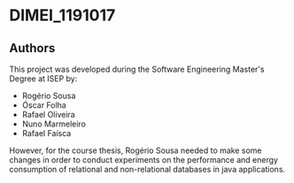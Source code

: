 # DIMEI_1191017

## Authors

This project was developed during the Software Engineering Master's Degree at ISEP by:
- Rogério Sousa
- Óscar Folha
- Rafael Oliveira
- Nuno Marmeleiro
- Rafael Faísca

However, for the course thesis, Rogério Sousa needed to make some changes in order to conduct experiments on the performance and energy consumption of relational and non-relational databases in java applications.
